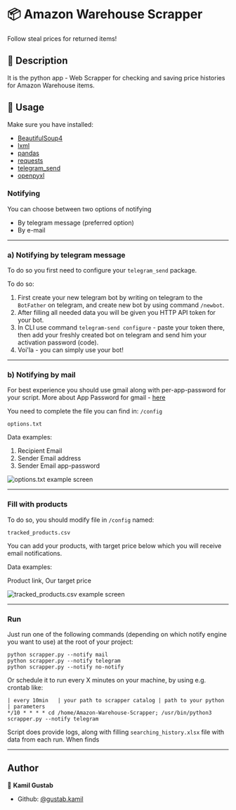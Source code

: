 # :package: Amazon Warehouse Scrapper
Follow steal prices for returned items!
## :book: Description
It is the python app - Web Scrapper for checking and saving price histories for Amazon Warehouse items.
## 🚀 Usage
Make sure you have installed:
* [BeautifulSoup4](https://pypi.org/project/beautifulsoup4)
* [lxml](https://pypi.org/project/lxml/)
* [pandas](https://pypi.org/project/pandas)
* [requests](https://pypi.org/project/requests)
* [telegram_send](https://pypi.org/project/telegram_send)
* [openpyxl](https://pypi.org/project/openpyxl)


### Notifying

You can choose between two options of notifying
- By telegram message (preferred option)
- By e-mail

---
### a) Notifying by telegram message
To do so you first need to configure your `telegram_send` package.

To do so:
1) First create your new telegram bot by writing on telegram to the `BotFather` on telegram, and create new bot by using command `/newbot`.
2) After filling all needed data you will be given you HTTP API token for your bot.
3) In CLI use command `telegram-send configure` - paste your token there, then add your freshly created bot on telegram and send him your activation password (code).
4) Voi'la - you can simply use your bot!

---
### b) Notifying by mail

For best experience you should use gmail along with per-app-password for your script.
More about App Password for gmail - [here](https://support.google.com/accounts/answer/185833)

You need to complete the file you can find in: `/config`

`options.txt`

Data examples:

1. Recipient Email
2. Sender Email address
3. Sender Email app-password

![options.txt example screen](https://i.imgur.com/YR5KSeG.png)

---
### Fill with products

To do so, you should modify file in `/config` named:

`tracked_products.csv`

You can add your products, with target price below which you will receive email notifications.

Data examples:

Product link, Our target price

![tracked_products.csv example screen](https://i.imgur.com/Vdin40U.png)

---
### Run

Just run one of the following commands (depending on which notify engine you want to use) at the root of your project:
```
python scrapper.py --notify mail
python scrapper.py --notify telegram
python scrapper.py --notify no-notify
```
Or schedule it to run every X minutes on your machine, by using e.g. crontab like:
```
| every 10min   | your path to scrapper catalog | path to your python         | parameters
*/10 * * * * cd /home/Amazon-Warehouse-Scrapper; /usr/bin/python3 scrapper.py --notify telegram
```

Script does provide logs, along with filling `searching_history.xlsx` file with data from each run.
When finds

---
## Author

👤 **Kamil Gustab**

- Github: [@gustab.kamil](https://github.com/kamil-gustab)
